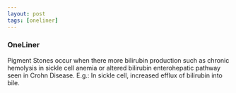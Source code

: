 ```yaml
---
layout: post
tags: [oneliner]
---
```



### OneLiner

Pigment Stones occur when there more bilirubin production such as chronic hemolysis in sickle cell anemia or altered bilirubin enterohepatic pathway seen in Crohn Disease. E.g.: In sickle cell, increased efflux of bilirubin into bile.

